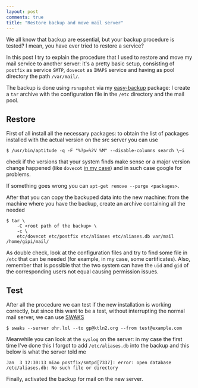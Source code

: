 ```yaml
---
layout: post
comments: true
title: "Restore backup and move mail server"
---
```


We all know that backup are essential, but your backup procedure
is tested? I mean, you have ever tried to restore a service?

In this post I try to explain the procedure that I used to restore
and move my mail service to another server: it's a pretty basic setup,
consisting of ``postfix`` as service ``SMTP``, ``dovecot`` as ``IMAPS``
service and having as pool directory the path ``/var/mail/``.

The backup is done using ``rsnapshot`` via my [easy-backup](https://github.com/gipi/Easy-backup) package:
I create a ``tar`` archive with the configuration file in the ``/etc``
directory and the mail pool.

## Restore

First of all install all the necessary packages: to obtain the list of packages
installed with the actual version on the src server you can use

    $ /usr/bin/aptitude -q -F "%?p=%?V %M" --disable-columns search \~i

check if the versions that your system finds make sense or a major version
change happened (like ``dovecot`` [in my
case](http://wiki2.dovecot.org/Upgrading/2.0)) and in such case google for
problems.

If something goes wrong you can ``apt-get remove --purge <packages>``.

After that you can copy the backuped data into the new machine: from
the machine where you have the backup, create an archive containing
all the needed

```
$ tar \
    -C <root path of the backup> \
    -c \
    etc/dovecot etc/postfix etc/aliases etc/aliases.db var/mail /home/gipi/mail/
```

As double check, look at the configuration files and try to find some file in
``/etc`` that can be needed (for example, in my case, some certificates). Also,
remember that is possible that the two system can have the ``uid`` and ``gid``
of the corresponding users not equal causing permission issues.

## Test

After all the procedure we can test if the new installation is working correctly,
but since this want to be a test, without interrupting the normal mail server,
we can use [SWAKS](https://www.debian-administration.org/article/633/Testing_SMTP_servers_with_SWAKS)

```
$ swaks --server ohr.lol --to gp@ktln2.org --from test@example.com
```

Meanwhile you can look at the ``syslog`` on the server: in my case
the first time I've done this I forgot to add ``/etc/aliases.db``
into the backup and this below is what the server told me

```
Jan  3 12:30:13 miao postfix/smtpd[7337]: error: open database /etc/aliases.db: No such file or directory
```

Finally, activated the backup for mail on the new server.
